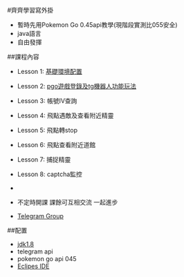 #齊齊學習寫外掛
* 暫時先用Pokemon Go 0.45api教學(現階段實測比055安全)
* java語言
* 自由發揮

##課程內容

* Lesson 1: [基礎環境配置](https://github.com/slgphantom/yearyearyear/tree/master/Lesson%201)
* Lesson 2: [pgo遊戲登錄及tg機器人功能玩法](https://github.com/slgphantom/yearyearyear/tree/master/Lesson%202)
* Lesson 3: 帳號IV查詢
* Lesson 4: 飛點遇敵及查看附近精靈
* Lesson 5: 飛點轉stop
* Lesson 6: 飛點查看附近道館
* Lesson 7: 捕捉精靈
* Lesson 8: captcha監控
* 

* 不定時開課 課餘可互相交流 一起進步
* [Telegram Group](https://t.me/joinchat/AAAAAEK4vCfehuLzg6J-JA)



##配置

* [jdk1.8](http://www.oracle.com/technetwork/java/javase/downloads/jdk8-downloads-2133151.html)
* telegram api
* pokemon go api 045
* [Eclipes IDE](https://www.eclipse.org/downloads/download.php?file=/oomph/epp/neon/R2a/eclipse-inst-win64.exe)
